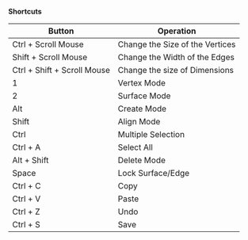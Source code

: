 **Shortcuts**

| **Button** | **Operation** |
| --- | --- |
| Ctrl + Scroll Mouse | Change the Size of the Vertices|
| Shift + Scroll Mouse | Change the Width of the Edges|
| Ctrl + Shift + Scroll Mouse | Change the size of Dimensions |
| 1 | Vertex Mode |
| 2 | Surface Mode |
| Alt | Create Mode |
| Shift | Align Mode |
| Ctrl | Multiple Selection |
| Ctrl + A| Select All |
| Alt + Shift | Delete Mode |
| Space | Lock Surface/Edge |
| Ctrl + C | Copy |
| Ctrl + V | Paste |
| Ctrl + Z | Undo |
| Ctrl + S | Save |



